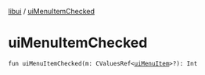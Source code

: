 [libui](README.md) / [uiMenuItemChecked](ui-menu-item-checked.md)

# uiMenuItemChecked

`fun uiMenuItemChecked(m: CValuesRef<`[`uiMenuItem`](ui-menu-item.md)`>?): Int`

